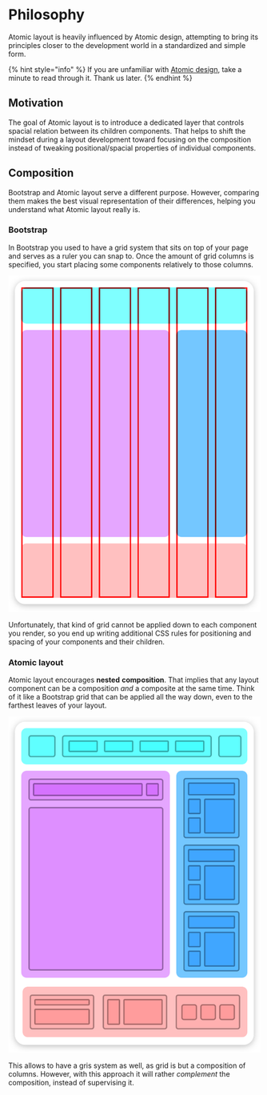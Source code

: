 # Philosophy

Atomic layout is heavily influenced by Atomic design, attempting to bring its principles closer to the development world in a standardized and simple form.

{% hint style="info" %}
If you are unfamiliar with [Atomic design](http://bradfrost.com/blog/post/atomic-web-design), take a minute to read through it. Thank us later.
{% endhint %}

## Motivation

The goal of Atomic layout is to introduce a dedicated layer that controls spacial relation between its children components. That helps to shift the mindset during a layout development toward focusing on the composition instead of tweaking positional/spacial properties of individual components.

## Composition

Bootstrap and Atomic layout serve a different purpose. However, comparing them makes the best visual representation of their differences, helping you understand what Atomic layout really is.

### Bootstrap

In Bootstrap you used to have a grid system that sits on top of your page and serves as a ruler you can snap to. Once the amount of grid columns is specified, you start placing some components relatively to those columns.

![Bootstrap grid visualization.](../.gitbook/assets/bootstrap-grid%20%283%29.png)

Unfortunately, that kind of grid cannot be applied down to each component you render, so you end up writing additional CSS rules for positioning and spacing of your components and their children.

### Atomic layout

Atomic layout encourages **nested** **composition**. That implies that any layout component can be a composition _and_ a composite at the same time. Think of it like a Bootstrap grid that can be applied all the way down, even to the farthest leaves of your layout.

![Atomic layout visualization.](../.gitbook/assets/atomic-layout%20%282%29.png)

This allows to have a gris system as well, as grid is but a composition of columns. However, with this approach it will rather _complement_ the composition, instead of supervising it.

